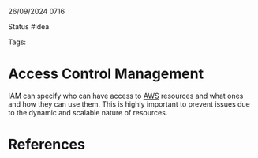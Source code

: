 26/09/2024 0716

Status #idea

Tags:

# Access Control Management

IAM can specify who can have access to [AWS](./AWS.md) resources and what ones and how they can use them. This is highly important to prevent issues 
due to the dynamic and scalable nature of resources.





# References
